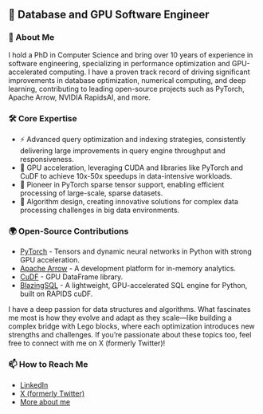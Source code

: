 ## 🚀 Database and GPU Software Engineer

### 👋 About Me

I hold a PhD in Computer Science and bring over 10 years of experience in software engineering, specializing in performance optimization and GPU-accelerated computing. I have a proven track record of driving significant improvements in database optimization, numerical computing, and deep learning, contributing to leading open-source projects such as PyTorch, Apache Arrow, NVIDIA RapidsAI, and more.

### 🛠 Core Expertise

- ⚡ Advanced query optimization and indexing strategies, consistently delivering large improvements in query engine throughput and responsiveness.
- 🎯 GPU acceleration, leveraging CUDA and libraries like PyTorch and CuDF to achieve 10x-50x speedups in data-intensive workloads.
- 🔧 Pioneer in PyTorch sparse tensor support, enabling efficient processing of large-scale, sparse datasets.
- 🧠 Algorithm design, creating innovative solutions for complex data processing challenges in big data environments.

### 🌍 Open-Source Contributions 

- [PyTorch](http://github.com/pytorch) - Tensors and dynamic neural networks in Python with strong GPU acceleration.
- [Apache Arrow](http://github.com/apache/arrow) - A development platform for in-memory analytics.
- [CuDF](https://github.com/rapidsai/cudf) - GPU DataFrame library.
- [BlazingSQL](https://github.com/blazingdb/blazingsql) - A lightweight, GPU-accelerated SQL engine for Python, built on RAPIDS cuDF.

I have a deep passion for data structures and algorithms. What fascinates me most is how they evolve and adapt as they scale—like building a complex bridge with Lego blocks, where each optimization introduces new strengths and challenges. If you’re passionate about these topics too, feel free to connect with me on X (formerly Twitter)!

### 📫 How to Reach Me

- [LinkedIn](https://www.linkedin.com/in/aocsa/)
- [X (formerly Twitter)](https://twitter.com/aocsa)
- [More about me](https://linktr.ee/aocsa)

<!--
Fun facts:

I have completed AoC 2019, AoC 2020

- 🔭 I’m currently working with Data and GPUs
- 🌱 I’m currently learning Rust 
- 👯 I’m looking to collaborate on open-source projects related to pandas or numpy. 
- 🤔 I’m looking for help with ...
- 💬 Ask me about ...
- 📫 How to reach me: ...
- 😄 Pronouns: ...
- ⚡ Fun fact: ...


-->
